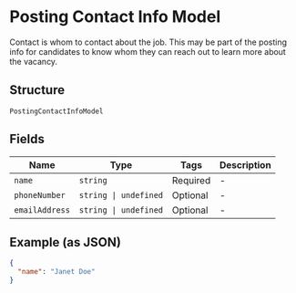 
# Posting Contact Info Model

Contact is whom to contact about the job. This may be part of the posting info for candidates to know whom they can reach out to learn more about the vacancy.

## Structure

`PostingContactInfoModel`

## Fields

| Name | Type | Tags | Description |
|  --- | --- | --- | --- |
| `name` | `string` | Required | - |
| `phoneNumber` | `string \| undefined` | Optional | - |
| `emailAddress` | `string \| undefined` | Optional | - |

## Example (as JSON)

```json
{
  "name": "Janet Doe"
}
```

